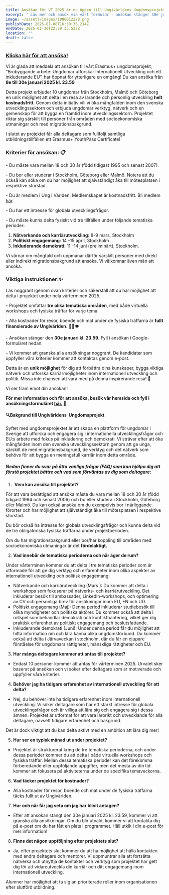 ```yaml
---
title: Ansökan för VT 2025 är nu öppen till Ungivärldens Ungdomsprojekt!
excerpt: " Läs mer och ansök via vårt formulär - ansökan stänger 30e januari!"
image: ~/assets/images/1000012228.png
publishDate: 2025-01-08T16:30:36.214Z
endDate: 2025-01-30T22:59:33.527Z
location: ""
draft: false
---
```

<!--StartFragment-->

### **[K﻿licka här för att ansöka!](https://forms.gle/cpopxJdfjx5Tddir9)**

Vi är glada att meddela att ansökan till vårt Erasmus+ ungdomsprojekt, “Brobyggande arbete: Ungdomar utforskar Internationell Utveckling och ett inkluderande EU”, har öppnat för ytterligare en omgång! Du kan ansöka från **8e till 30e januari 2025 kl. 23.59**

Detta projekt erbjuder 10 ungdomar från Stockholm, Malmö och Göteborg en unik möjlighet att delta i en resa av lärande och personlig utveckling **helt kostnadsfritt**. Genom detta initiativ vill vi öka mångfalden inom den svenska utvecklingssektorn och erbjuda ungdomar verktyg, nätverk och en gemenskap för att bygga en framtid inom utvecklingssektorn. Projektet riktar sig särskilt till personer från områden med socioekonomiska utmaningar och med migrationsbakgrund. 

I slutet av projektet får alla deltagare som fullföljt samtliga utbildningstillfällen ett Erasmus+ YouthPass Certificate!

### **Kriterier för ansökan**: 📋

\- Du måste vara mellan 18 och 30 år (född tidigast 1995 och senast 2007).

\- Du bor eller studerar i Stockholm, Göteborg eller Malmö. Notera att du också kan söka om du har möjlighet att självständigt åka till mötesplatsen i respektive storstad. 

\- Du är medlem i Ung i Världen. Medlemskapet är kostnadsfritt. Bli medlem [här](https://ungivarlden.se/engagera-dig).

\- Du har ett intresse för globala utvecklingsfrågor.

\- Du måste kunna delta fysiskt vid tre tillfällen under följande tematiska perioder:

1. **Nätverkande och karriärutveckling:** 8-9 mars, Stockholm
2. **Politiskt engagemang**: 14 -15 april, Stockholm .
3. **Inkluderande demokrati:** 11 -14 juni (preliminärt), Stockholm.

Vi värnar om mångfald och uppmanar därför särskilt personer med direkt eller indirekt migrationsbakgrund att ansöka. Vi välkomnar även män att ansöka. 

### Viktiga instruktioner:✨

Läs noggrant igenom ovan kriterier och säkerställ att du har möjlighet att delta i projektet under hela vårterminen 2025. 

\- Projektet omfattar **tre olika tematiska områden**, med både virtuella workshops och fysiska träffar för varje tema.

\- Alla kostnader för resor, boende och mat under de fysiska träffarna är **fullt finansierade av Ungivärlden.** 🚆🏨🍽️

\- Ansökan stänger den **30e januari kl. 23.59.** Fyll i ansökan i Google-formuläret nedan.

\- Vi kommer att granska alla ansökningar noggrant. De kandidater som uppfyller våra kriterier kommer att kontaktas genom e-post. 

Detta är en **unik möjlighet** för dig att förbättra dina kunskaper, bygga viktiga nätverk och utforska karriärmöjligheter inom internationell utveckling och politik. Missa inte chansen att vara med på denna inspirerande resa! 🚀

Vi ser fram emot din ansökan!

**För mer information och för att ansöka, besök vår hemsida och fyll i ansökningsformuläret [här.](https://forms.gle/cpopxJdfjx5Tddir9) 📝**

#### 🔍Bakgrund till Ungivärldens  Ungdomsprojekt

Syftet med ungdomsprojektet är att skapa en plattform för ungdomar i Sverige att utforska och engagera sig i internationella utvecklingsfrågor och EU:s arbete med fokus på inkludering och demokrati. Vi strävar efter att öka mångfalden inom den svenska utvecklingssektorn genom att ge unga, särskilt de med migrationsbakgrund, de verktyg och det nätverk som behövs för att bygga en meningsfull karriär inom detta område.

##### Nedan finner du svar på åtta vanliga frågor (FAQ) som kan hjälpa dig att förstå projektet bättre och vad som förväntas av dig som deltagare:

1.  **Vem kan ansöka till projektet?**

För att vara berättigad att ansöka måste du vara mellan 18 och 30 år (född tidigast 1994 och senast 2006) och bo eller studera i Stockholm, Göteborg eller Malmö. Du kan också ansöka om du exempelvis bor i närliggande förorter och har möjlighet att självständigt åka till mötesplatsen i respektive storstad. 

Du bör också ha intresse för globala utvecklingsfrågor och kunna delta vid de tre obligatoriska fysiska träffarna under projektperioden.

Om du har migrationsbakgrund eller bor/har koppling till områden med socioekonomiska utmaningar är det **fördelaktigt.** 

2. **Vad innebär de tematiska perioderna och när äger de rum?**

Under vårterminen kommer du att delta i tre tematiska perioder som är utformade för att ge dig verktyg och erfarenheter inom olika aspekter av internationell utveckling och politisk engagemang:

* Nätverkande och karriärutveckling (Mars ): Du kommer att delta i workshops som fokuserar på nätverks- och karriärutveckling. Det inkluderar besök till ambassader, LinkedIn-workshops, och optimering av CV och personliga brev för ansökningar inom EU, FN och UD.
* Politiskt engagemang (Maj): Denna period inkluderar studiebesök till olika myndigheter och politiska aktörer. Du kommer också att delta i rollspel som behandlar demokrati och konflikthantering, vilket ger dig praktisk erfarenhet av politiskt engagemang och beslutsfattande.
* Inkluderande demokrati (Juni): Under denna period får du möjlighet att hitta information om och lära känna olika ungdomsförbund. Du kommer också att delta i Järvaveckan i stockholm, där du får en djupare förståelse för ungdomars rättigheter, mänskliga rättigheter och EU. 

3. **Hur många deltagare kommer att antas till projektet?**

* Endast 10 personer kommer att antas för vårterminen 2025. Urvalet sker baserat på ansökan och vi söker efter deltagare som är motiverade och uppfyller våra kriterier.

4. **Behöver jag ha tidigare erfarenhet av internationell utveckling för att delta?** 

* Nej, du behöver inte ha tidigare erfarenhet inom internationell utveckling. Vi söker deltagare som har ett starkt intresse för globala utvecklingsfrågor och är villiga att lära sig och engagera sig i dessa ämnen. Projektet är utformat för att vara lärorikt och utvecklande för alla deltagare, oavsett tidigare erfarenhet och bakgrund. 

Det är dock viktigt att du kan delta aktivt med en ambition att lära dig mer!

5. **Hur ser en typisk månad ut under projektet?**  

* Projektet är strukturerat kring de tre tematiska perioderna, och under dessa perioder kommer du att delta i både virtuella workshops och fysiska träffar. Mellan dessa tematiska perioder kan det förekomma förberedande eller uppföljande uppgifter, men det mesta av din tid kommer att fokusera på aktiviteterna under de specifika temaveckorna.

6. **Vad täcker projektet för kostnader?**

* Alla kostnader för resor, boende och mat under de fysiska träffarna täcks fullt ut av Ungivärlden. 

7. **Hur och när får jag veta om jag har blivit antagen?**

* Efter att ansökan stängt den 30e januari 2025 kl. 23.59, kommer vi att granska alla ansökningar. Om du blir utvald, kommer vi att kontakta dig på e-post om du har fått en plats i programmet. Håll utkik i din e-post för mer information!

8. **Finns det någon uppföljning efter projektets slut?**

* Ja, efter projektets slut kommer du att ha möjlighet att hålla kontakten med andra deltagare och mentorer. Vi uppmuntrar alla att fortsätta nätverka och utnyttja de kontakter och verktyg som projektet har gett dig för att vidareutveckla din karriär och ditt engagemang inom internationell utveckling.

Alumner har möjlighet att ta sig an prioriterade roller inom organisationen efter slutförd utbildning. 

<!--EndFragment-->